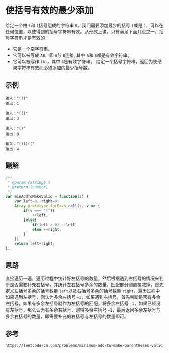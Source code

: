 # 使括号有效的最少添加

给定一个由 `(`和 `)`括号组成的字符串 `S`，我们需要添加最少的括号 `(`或是 `)`，可以在任何位置，以使得到的括号字符串有效。从形式上讲，只有满足下面几点之一，括号字符串才是有效的：

* 它是一个空字符串。
* 它可以被写成 `AB`，即 `A`与 `B`连接, 其中 `A`和 `B`都是有效字符串。
* 它可以被写作 `(A)`，其中 `A`是有效字符串。
  给定一个括号字符串，返回为使结果字符串有效而必须添加的最少括号数。

## 示例

```
输入："())"
输出：1
```

```
输入："((("
输出：3
```

```
输入："()"
输出：0
```

```
输入："()))(("
输出：4
```

## 题解

```javascript
/**
 * @param {string} S
 * @return {number}
 */
var minAddToMakeValid = function(s) {
    var left=0, right=0;
    Array.prototype.forEach.call(s, v => {
        if(v === "("){
            ++left;
        }else{
            if(left > 0) --left;
            else ++right;
        }
    })
    return left+right;
};
```

## 思路

直接遍历一遍，遍历过程中统计好左括号的数量，然后根据遇到右括号的情况来判断是否需要补充右括号，并统计左右括号多余的数量，匹配部分则直接减掉，首先定义左括号多余的括号数量 `left`以及右括号多余的括号数量 `right`，遍历过程中如果遇到左括号，则认为多余左括号 `+1`，如果遇到右括号，首先判断是否有多余左括号，如果有多余左括号就作为左括号的匹配，将多余左括号 `-1`，如果已经没有左括号，那么认为有多余右括号，则将多余右括号 `+1`，最后返回多余左括号与多余右括号的数量，即需要补充的右括号与左括号的数量即可。

## 参考

```
https://leetcode-cn.com/problems/minimum-add-to-make-parentheses-valid
```
